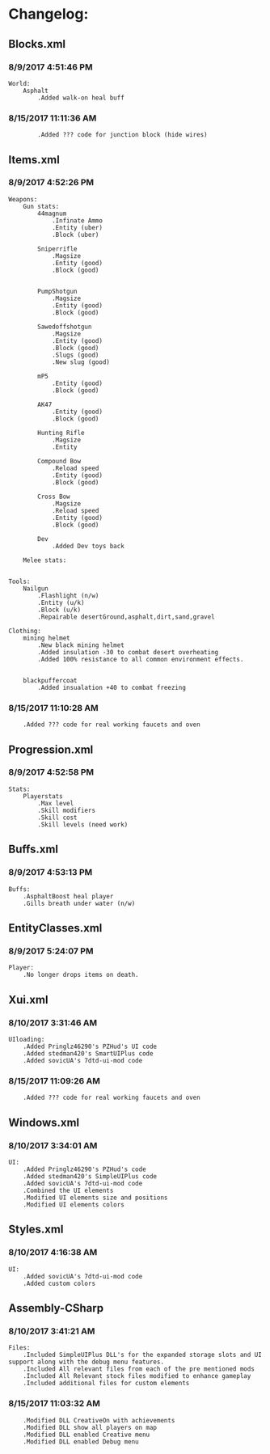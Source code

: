 # Changelog:

## Blocks.xml
### 8/9/2017 4:51:46 PM
	World:
		Asphalt
			.Added walk-on heal buff

### 8/15/2017 11:11:36 AM
			.Added ??? code for junction block (hide wires)

## Items.xml
### 8/9/2017 4:52:26 PM

	Weapons:
		Gun stats:
			44magnum
				.Infinate Ammo
				.Entity (uber)
				.Block (uber)

			Sniperrifle
				.Magsize
				.Entity (good)
				.Block (good)


			PumpShotgun
				.Magsize
				.Entity (good)
				.Block (good)

			Sawedoffshotgun
				.Magsize
				.Entity (good)
				.Block (good)
				.Slugs (good)
				.New slug (good)

			mP5
				.Entity (good)
				.Block (good)

			AK47
				.Entity (good)
				.Block (good)

			Hunting Rifle
				.Magsize
				.Entity

			Compound Bow
				.Reload speed
				.Entity (good)
				.Block (good)

			Cross Bow
				.Magsize
				.Reload speed
				.Entity (good)
				.Block (good)

			Dev
				.Added Dev toys back

		Melee stats:


	Tools:
		Nailgun
			.Flashlight (n/w)
			.Entity (u/k)
			.Block (u/k)
			.Repairable desertGround,asphalt,dirt,sand,gravel

	Clothing:
		mining helmet
	 		.New black mining helmet
	 		.Added insulation -30 to combat desert overheating
	 		.Added 100% resistance to all common environment effects.


		blackpuffercoat
			.Added insualation +40 to combat freezing

### 8/15/2017 11:10:28 AM
		.Added ??? code for real working faucets and oven			

## Progression.xml
### 8/9/2017 4:52:58 PM
	Stats:
		Playerstats
			.Max level
			.Skill modifiers
			.Skill cost
			.Skill levels (need work)

## Buffs.xml
### 8/9/2017 4:53:13 PM
	Buffs:
		.AsphaltBoost heal player
		.Gills breath under water (n/w)

## EntityClasses.xml
### 8/9/2017 5:24:07 PM
	Player:
		.No longer drops items on death.

## Xui.xml
### 8/10/2017 3:31:46 AM
	UIloading:
		.Added Pringlz46290's PZHud's UI code
		.Added stedman420's SmartUIPlus code
		.Added sovicUA's 7dtd-ui-mod code

### 8/15/2017 11:09:26 AM
		.Added ??? code for real working faucets and oven

## Windows.xml
### 8/10/2017 3:34:01 AM
	UI:
		.Added Pringlz46290's PZHud's code
		.Added stedman420's SimpleUIPlus code
		.Added sovicUA's 7dtd-ui-mod code
		.Combined the UI elements
		.Modified UI elements size and positions
		.Modified UI elements colors

## Styles.xml
### 8/10/2017 4:16:38 AM
	UI:
		.Added sovicUA's 7dtd-ui-mod code
		.Added custom colors				

## Assembly-CSharp
### 8/10/2017 3:41:21 AM
	Files:
		.Included SimpleUIPlus DLL's for the expanded storage slots and UI support along with the debug menu features.
		.Included All relevant files from each of the pre mentioned mods
		.Included All Relevant stock files modified to enhance gameplay
		.Included additional files for custom elements

### 8/15/2017 11:03:32 AM
		.Modified DLL CreativeOn with achievements
		.Modified DLL show all players on map
		.Modified DLL enabled Creative menu
		.Modified DLL enabled Debug menu
